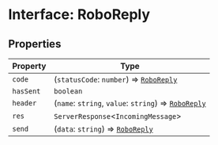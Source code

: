 # Interface: RoboReply

## Properties

| Property | Type |
| ------ | ------ |
| `code` | (`statusCode`: `number`) => [`RoboReply`](Interface.RoboReply.md) |
| `hasSent` | `boolean` |
| `header` | (`name`: `string`, `value`: `string`) => [`RoboReply`](Interface.RoboReply.md) |
| `res` | `ServerResponse`\<`IncomingMessage`\> |
| `send` | (`data`: `string`) => [`RoboReply`](Interface.RoboReply.md) |

